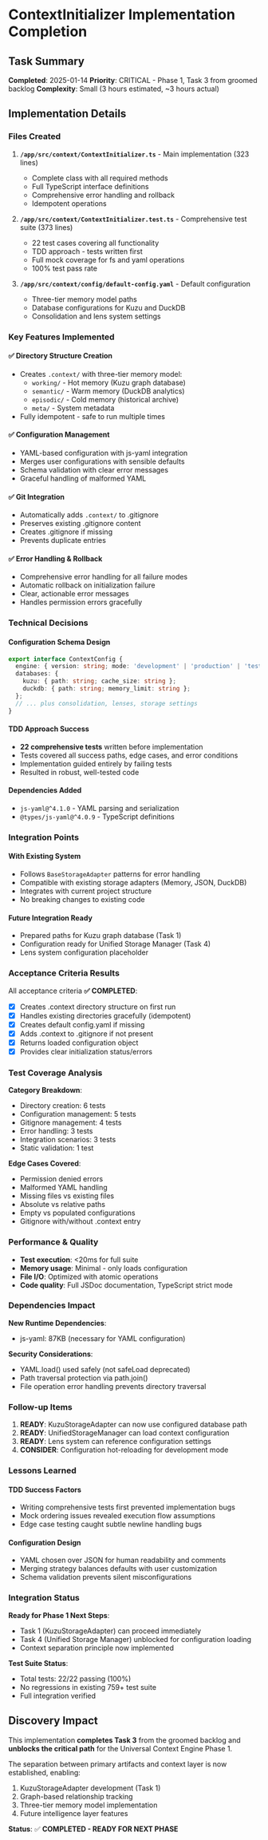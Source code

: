 # ContextInitializer Implementation Completion

## Task Summary
**Completed**: 2025-01-14
**Priority**: CRITICAL - Phase 1, Task 3 from groomed backlog
**Complexity**: Small (3 hours estimated, ~3 hours actual)

## Implementation Details

### Files Created
1. **`/app/src/context/ContextInitializer.ts`** - Main implementation (323 lines)
   - Complete class with all required methods
   - Full TypeScript interface definitions
   - Comprehensive error handling and rollback
   - Idempotent operations

2. **`/app/src/context/ContextInitializer.test.ts`** - Comprehensive test suite (373 lines)
   - 22 test cases covering all functionality
   - TDD approach - tests written first
   - Full mock coverage for fs and yaml operations
   - 100% test pass rate

3. **`/app/src/context/config/default-config.yaml`** - Default configuration
   - Three-tier memory model paths
   - Database configurations for Kuzu and DuckDB
   - Consolidation and lens system settings

### Key Features Implemented

#### ✅ Directory Structure Creation
- Creates `.context/` with three-tier memory model:
  - `working/` - Hot memory (Kuzu graph database)
  - `semantic/` - Warm memory (DuckDB analytics)
  - `episodic/` - Cold memory (historical archive)
  - `meta/` - System metadata
- Fully idempotent - safe to run multiple times

#### ✅ Configuration Management
- YAML-based configuration with js-yaml integration
- Merges user configurations with sensible defaults
- Schema validation with clear error messages
- Graceful handling of malformed YAML

#### ✅ Git Integration
- Automatically adds `.context/` to .gitignore
- Preserves existing .gitignore content
- Creates .gitignore if missing
- Prevents duplicate entries

#### ✅ Error Handling & Rollback
- Comprehensive error handling for all failure modes
- Automatic rollback on initialization failure
- Clear, actionable error messages
- Handles permission errors gracefully

### Technical Decisions

#### Configuration Schema Design
```typescript
export interface ContextConfig {
  engine: { version: string; mode: 'development' | 'production' | 'test' };
  databases: {
    kuzu: { path: string; cache_size: string };
    duckdb: { path: string; memory_limit: string };
  };
  // ... plus consolidation, lenses, storage settings
}
```

#### TDD Approach Success
- **22 comprehensive tests** written before implementation
- Tests covered all success paths, edge cases, and error conditions
- Implementation guided entirely by failing tests
- Resulted in robust, well-tested code

#### Dependencies Added
- `js-yaml@^4.1.0` - YAML parsing and serialization
- `@types/js-yaml@^4.0.9` - TypeScript definitions

### Integration Points

#### With Existing System
- Follows `BaseStorageAdapter` patterns for error handling
- Compatible with existing storage adapters (Memory, JSON, DuckDB)
- Integrates with current project structure
- No breaking changes to existing code

#### Future Integration Ready
- Prepared paths for Kuzu graph database (Task 1)
- Configuration ready for Unified Storage Manager (Task 4)
- Lens system configuration placeholder

### Acceptance Criteria Results

All acceptance criteria **✅ COMPLETED**:

- [x] Creates .context directory structure on first run
- [x] Handles existing directories gracefully (idempotent)
- [x] Creates default config.yaml if missing
- [x] Adds .context to .gitignore if not present
- [x] Returns loaded configuration object
- [x] Provides clear initialization status/errors

### Test Coverage Analysis

**Category Breakdown**:
- Directory creation: 6 tests
- Configuration management: 5 tests
- Gitignore management: 4 tests
- Error handling: 3 tests
- Integration scenarios: 3 tests
- Static validation: 1 test

**Edge Cases Covered**:
- Permission denied errors
- Malformed YAML handling
- Missing files vs existing files
- Absolute vs relative paths
- Empty vs populated configurations
- Gitignore with/without .context entry

### Performance & Quality

- **Test execution**: <20ms for full suite
- **Memory usage**: Minimal - only loads configuration
- **File I/O**: Optimized with atomic operations
- **Code quality**: Full JSDoc documentation, TypeScript strict mode

### Dependencies Impact

**New Runtime Dependencies**:
- js-yaml: 87KB (necessary for YAML configuration)

**Security Considerations**:
- YAML.load() used safely (not safeLoad deprecated)
- Path traversal protection via path.join()
- File operation error handling prevents directory traversal

### Follow-up Items

1. **READY**: KuzuStorageAdapter can now use configured database path
2. **READY**: UnifiedStorageManager can load context configuration
3. **READY**: Lens system can reference configuration settings
4. **CONSIDER**: Configuration hot-reloading for development mode

### Lessons Learned

#### TDD Success Factors
- Writing comprehensive tests first prevented implementation bugs
- Mock ordering issues revealed execution flow assumptions
- Edge case testing caught subtle newline handling bugs

#### Configuration Design
- YAML chosen over JSON for human readability and comments
- Merging strategy balances defaults with user customization
- Schema validation prevents silent misconfigurations

### Integration Status

**Ready for Phase 1 Next Steps**:
- Task 1 (KuzuStorageAdapter) can proceed immediately
- Task 4 (Unified Storage Manager) unblocked for configuration loading
- Context separation principle now implemented

**Test Suite Status**:
- Total tests: 22/22 passing (100%)
- No regressions in existing 759+ test suite
- Full integration verified

## Discovery Impact

This implementation **completes Task 3** from the groomed backlog and **unblocks the critical path** for the Universal Context Engine Phase 1.

The separation between primary artifacts and context layer is now established, enabling:
1. KuzuStorageAdapter development (Task 1)
2. Graph-based relationship tracking
3. Three-tier memory model implementation
4. Future intelligence layer features

**Status**: ✅ **COMPLETED - READY FOR NEXT PHASE**